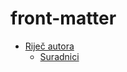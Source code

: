 # front-matter

 <ul class='toc'><li><a href='/bs/front-matter/preface'>Riječ autora</a><ul style='list-style: none;'/></li></ul>

<ul class='toc'><li><a href='/bs/front-matter/contributors'>Suradnici</a><ul style='list-style: none;'/></li></ul> 